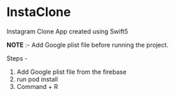 # InstaClone
Instagram Clone App created using Swift5

**NOTE**  :- Add Google plist file before running the project.

Steps - 
1. Add Google plist file from the firebase
2. run pod install
3. Command + R

